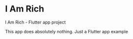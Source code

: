 # I Am Rich

I Am Rich - Flutter app project

This app does absolutely nothing. Just a Flutter app example
